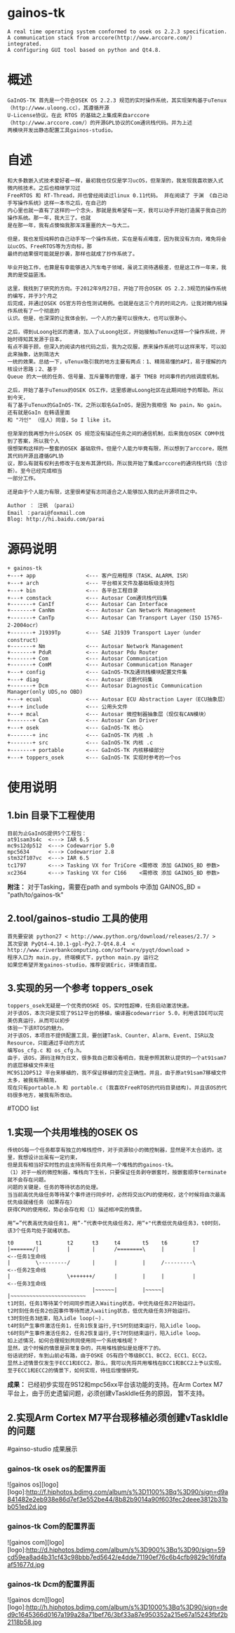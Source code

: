 gainos-tk
=========

	A real time operating system conformed to osek os 2.2.3 specification. 
	A communication stack from arccore(http://www.arccore.com/) integrated.
	A configuring GUI tool based on python and Qt4.8.
# 概述
	GaInOS-TK 首先是一个符合OSEK OS 2.2.3 规范的实时操作系统，其实现架构基于uTenux（http://www.uloong.cc），其遵循开源
	U-License协议。在此 RTOS 的基础之上集成来自arccore（http://www.arccore.com/）的开源GPL协议的Com通讯栈代码。并为上述
	两模块开发出静态配置工具gainos-studio。

# 自述
	和大多数嵌入式技术爱好者一样，最初我也仅仅是学习ucOS，但渐渐的，我发现我喜欢嵌入式微内核技术。之后也相继学习过
	FreeRTOS 和 RT-Thread，并也曾经阅读过linux 0.11代码。 并在阅读了 于渊 《自己动手写操作系统》这样一本书之后，在自己的
	内心里也就一直有了这样的一个念头，那就是我希望有一天，我可以动手开始打造属于我自己的操作系统。那一年，我大三了。也就
	是在那一年，我有点懊恼我那浑浑噩噩的大一与大二。

	但是，我也发现纯粹的自己动手写一个操作系统，实在是有点难度，因为我没有方向，难免将会以ucOS、FreeRTOS等为方向标，那
	最终的结果很可能就是抄袭，那样也就成了抄作系统了。

	毕业开始工作，也算是有幸能够进入汽车电子领域，虽说工资待遇极差，但是这工作一年来，我真的是受益匪浅。
	
	这里，我找到了研究的方向。于2012年9月27日，开始了符合OSEK OS 2.2.3规范的操作系统的编写，并于3个月之
	后完成，并通过OSEK OS官方符合性测试用例。也就是在这三个月的时间之内，让我对微内核操作系统有了一个彻底的
	认识。但是，也深深的让我体会到，一个人的力量可以很伟大，也可以很渺小。

	之后，得到uLoong社区的邀请，加入了uLoong社区，开始接触uTenux这样一个操作系统，开始时得知其发源于日本，
	有点不屑于顾，但深入的阅读内核代码之后，我为之叹服，原来操作系统可以这样来写，可以如此来抽象，达到简洁大
	一统的效果。总结一下，uTenux吸引我的地方主要有两点：1、精简易懂的API，易于理解的内核设计思路；2、基于 
	Queue 的大一统的任务、信号量、互斥量等的管理，基于 TMEB 时间事件的内核调度机制。

	之后，开始了基于uTenux的OSEK OS工作，这里感谢uLoong社区在此期间给予的帮助。所以到今天，
	有了基于uTenux的GaInOS-TK，之所以取名GaInOS，是因为我相信 No pain，No gain。还有就是GaIn 在韩语里面
	和 "가인" （佳人）同音，So I like it。

	但渐渐的我再想为什么OSEK OS 规范没有描述任务之间的通信机制，后来我在OSEK COM中找到了答案，所以我个人
	很想架构这样的一整套的OSEK 基础软件。但是个人能力毕竟有限，所以想到了arccore，既然其代码开源且遵循GPL协
	议，那么有就有权利去修改于在发布其源代码，所以我开始了集成arccore的通讯栈代码（含诊断）。至今已经完成相当
	一部分工作。

    还是由于个人能力有限，这里很希望有志同道合之人能够加入我的此开源项目之中。
	
	Author ： 汪帆 （parai）	
	Email ：parai@foxmail.com	
	Blog: http://hi.baidu.com/parai

# 源码说明
	
	+ gainos-tk
	+---+ app                <--- 客户应用程序（TASK、ALARM、ISR）
	+---+ arch               <--- 平台相关文件及基础板级支持包
	+---+ bin                <--- 各平台工程目录
	+---+ comstack           <--- Autosar Com通讯栈代码集
	+-------+ CanIf          <--- Autosar Can Interface
	+-------+ CanNm          <--- Autosar Can Network Management
	+-------+ CanTp          <--- Autosar Can Transport Layer（ISO 15765-2-2004ocr）
	+-------+ J1939Tp        <--- SAE J1939 Transport Layer（under construct）
	+-------+ Nm             <--- Autosar Network Management
	+-------+ PduR           <--- Autosar Pdu Router
	+-------+ Com            <--- Autosar Communication
	+-------+ ComM           <--- Autosar Communication Manager
	+---+ config             <--- GaInOS-TK及通讯栈模块配置文件集
	+---+ diag               <--- Autosar 诊断代码集
	+-------+ Dcm            <--- Autosar Diagnostic Communication Manager(only UDS,no OBD)
	+---+ ecual              <--- Autosar ECU Abstraction Layer（ECU抽象层） 
	+---+ include            <--- 公用头文件
	+---+ mcal               <--- Autosar 微控制器抽象层（现仅有CAN模块）
	+-------+ Can            <--- Autosar Can Driver
	+---+ osek               <--- GaInOS-TK 核心
	+-------+ inc            <--- GaInOS-TK 内核 .h 
	+-------+ src            <--- GaInOS-TK 内核 .c 
	+-------+ portable       <--- GaInOS-TK 内核移植部分
	+---+ toppers_osek       <--- GaInOS-TK 实现时参考的一个os
	
# 使用说明
##  1.bin 目录下工程使用
	目前为止GaInOS提供5个工程包：
	at91sam3s4c  <---> IAR 6.5
	mc9s12dp512  <---> Codewarrior 5.0
	mpc5634      <---> Codewarrior 2.8
	stm32f107vc  <---> IAR 6.5
	tc1797       <---> Tasking VX for TriCore <需修改 添加 GAINOS_BD 参数>
	xc2364       <---> Tasking VX for C166    <需修改 添加 GAINOS_BD 参数>
	
**附注：**
		对于Tasking，需要在path and symbols 中添加 GAINOS_BD = "path/to/gainos-tk"
	
##  2.tool/gainos-studio 工具的使用
	首先要安装 python27 < http://www.python.org/download/releases/2.7/ >
	其次安装 PyQt4-4.10.1-gpl-Py2.7-Qt4.8.4  < http://www.riverbankcomputing.com/software/pyqt/download >
	程序入口为 main.py, 终端模式下，python main.py 运行之
	如果您希望开发gainos-studio，推荐安装Eric，详情请百度。
	
##  3.实现的另一个参考 toppers_osek 
	toppers_osek无疑是一个优秀的OSKE OS，实时性超棒，任务启动激活快速。
	对于该OS，本次只是实现了9S12平台的移植，编译器codewarrior 5.0，利用该IDE可以完美仿真运行，从而可以初步
	体验一下该RTOS的魅力。
	对于该OS，本项目不提供配置工具，要创建Task、Counter、Alarm、Event、ISR以及Resource，只能通过手动的方式
	编写os_cfg.c 和 os_cfg.h。
	由于，该OS，源码注释为日文，很多我自己都没看明白，我是参照其默认提供的一个at91sam7的底层移植文件来往
	MC9S12DP512 平台来移植的，我不保证移植的完全正确性。并且，由于原at91sam7移植文件太多，被我有所精简，
	现在只有portable.h 和 portable.c (我喜欢FreeRTOS的代码目录结构)。并且该OS的代码很多地方，被我有所改动。
	
#TODO list
##  1.实现一个共用堆栈的OSEK OS
	传统OS每一个任务都享有独立的堆栈控件，对于资源较小的微控制器，显然是不太合适的。这里，我想设计出虽有一定约束，
	但是具有相当好实时性的且支持所有任务共用一个堆栈的的gainos-tk。
	（1）对于一般的微控制器，堆栈向下生长，只要保证任务剥夺嵌套时，按嵌套顺序terminate就不会存在问题。
	问题的关键是，任务的等待状态的处理。
	当当前高优先级任务等待某个事件进行同步时，必然将交出CPU的使用权，这个时候将由次最高优先级就绪任务（如果存在）
	获得CPU的使用权，势必会存在和（1）描述相冲突的情景。
	
	用“=”代表高优先级任务1，用“-”代表中优先级任务2，用“+"代表低优先级任务3，t0时刻，该3个任务均处于就绪状态。
	
	t0       t1        t2      t3     t4       t5    t6        t7
	|=======/|         |       |      /========\     |         |            <--任务1生命线
	|        \---------/       |      |        |     /---------\            <--任务2生命线
	|                  \+++++++/      |        |     |         |            <--任务3生命线
	                           |~~~~~~|        |~~~~~|         |~~~~~~~~~~~~~~~~~~~~~~~~
	t1时刻，任务1等待某个时间同步而进入Waiting状态，中优先级任务2开始运行。
	t2时刻任务任务2也因事件等待而进入waiting状态，低优先级任务3开始运行。
	t3时刻任务3结束，陷入idle loop(~).
	t4时刻产生事件激活任务1，任务1恢复运行,于t5时刻结束运行，陷入idle loop。
	t6时刻产生事件激活任务2，任务2恢复运行,于t7时刻结束运行，陷入idle loop。
	如上述情况，如何合理规划共同使用同一个系统堆栈呢？
	显然，这个时候的情景是异常复杂的，共用堆栈貌似是处理不了的。
	俗话说的好，车到山前必有路，由于OSKE OS有四个等级BCC1、BCC2、ECC1、ECC2。
	显然上述情景仅发生于ECC1和ECC2，那么，我可以先将共用堆栈在BCC1和BCC2上予以实现。
	至于ECC1和ECC2的情景下，如何实现，待往后慢慢研究。
**成果：**
	已经初步实现在9S12和mpc56xx平台该功能的支持。在Arm Cortex M7平台上，由于历史遗留问题，必须创建vTaskIdle任务的原因，
	暂不支持。
##  2.实现Arm Cortex M7平台现移植必须创建vTaskIdle的问题

#gainso-studio 成果展示
### gainos-tk osek os的配置界面
![gainos os][logo]
[logo]:http://f.hiphotos.bdimg.com/album/s%3D1100%3Bq%3D90/sign=d9a841482e2eb938e86d7ef3e552be44/8b82b9014a90f603fec2deee3812b31bb051ed2d.jpg
### gainos-tk Com的配置界面
![gainos com][logo]
[logo]:http://d.hiphotos.bdimg.com/album/s%3D900%3Bq%3D90/sign=59cd59ea8ad4b31cf43c98bbb7ed5642/e4dde71190ef76c6b4cfb9829c16fdfaaf51677d.jpg

### gainos-tk Dcm的配置界面
![gainos dcm][logo]
[logo]:http://h.hiphotos.bdimg.com/album/s%3D1000%3Bq%3D90/sign=ded9c1645366d0167a199a28a71bef76/3bf33a87e950352a215e67a15243fbf2b2118b58.jpg

	